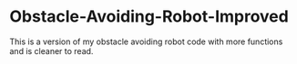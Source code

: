 # Obstacle-Avoiding-Robot-Improved
This is a version of my obstacle avoiding robot code with more functions and is cleaner to read.
